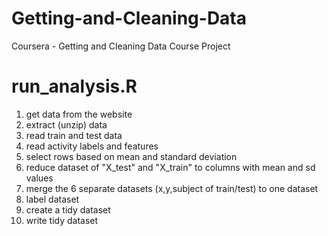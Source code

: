 # Getting-and-Cleaning-Data
Coursera - Getting and Cleaning Data Course Project

# run_analysis.R

1. get data from the website
2. extract (unzip) data
3. read train and test data
4. read activity labels and features
5. select rows based on mean and standard deviation
6. reduce dataset of "X_test" and "X_train" to columns with mean and sd values
7. merge the 6 separate datasets (x,y,subject of train/test) to one dataset
8. label dataset
9. create a tidy dataset
10. write tidy dataset